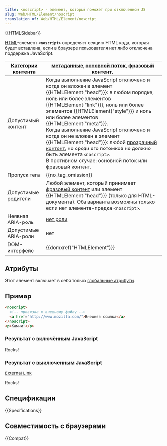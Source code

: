 ```yaml
---
title: <noscript> - элемент, который поможет при отключенном JS
slug: Web/HTML/Element/noscript
translation_of: Web/HTML/Element/noscript
---
```


{{HTMLSidebar}}

[HTML](/ru/docs/Web/HTML)-элемент **`<noscript>`** определяет секцию HTML кода, которая будет вставлена, если в браузере пользователя нет либо отключена поддержка JavaScript.

| [Категории контента](/ru/docs/Web/HTML/Content_categories) | [метаданные](/ru/docs/Web/HTML/Content_categories#метаданные), [основной поток](/ru/docs/Web/HTML/Content_categories#основной_поток), [фразовый контент](/ru/docs/Web/HTML/Content_categories#фразовый_контент).                                                                                                                                                                                                                                                                                                                                                                              |
| ---------------------------------------------------------- | --------------------------------------------------------------------------------------------------------------------------------------------------------------------------------------------------------------------------------------------------------------------------------------------------------------------------------------------------------------------------------------------------------------------------------------------------------------------------------------------------------------------------------------------------------------------------------------------- |
| Допустимый контент                                         | Когда выполнение JavaScript отключено и когда он вложен в элемент {{HTMLElement("head")}}: в любом порядке, ноль или более элементов {{HTMLElement("link")}}, ноль или более элементов {{HTMLElement("style")}} и ноль или более элементов {{HTMLElement("meta")}}. <br> Когда выполнение JavaScript отключено и когда он не вложен в элемент {{HTMLElement("head")}}: любой [прозрачный контент](/ru/docs/Web/HTML/Content_categories#прозрачная_модель_контента), но среди его потомков не должно быть элемента `<noscript>`. <br> В противном случае: основной поток или фразовый контент. |
| Пропуск тега                                               | {{no_tag_omission}}                                                                                                                                                                                                                                                                                                                                                                                                                                                                                                                                                                           |
| Допустимые родители                                        | Любой элемент, который принимает [фразовый контент](/ru/docs/Web/HTML/Content_categories#Phrasing_content) или элемент {{HTMLElement("head")}} (только для HTML-документа). Оба варианта возможны только если нет элемента-предка `<noscript>`.                                                                                                                                                                                                                                                                                                                                               |
| Неявная ARIA-роль                                          | [нет роли](https://www.w3.org/TR/html-aria/#dfn-no-corresponding-role)                                                                                                                                                                                                                                                                                                                                                                                                                                                                                                                        |
| Допустимые ARIA-роли                                       | нет                                                                                                                                                                                                                                                                                                                                                                                                                                                                                                                                                                                           |
| DOM-интерфейс                                              | {{domxref("HTMLElement")}}                                                                                                                                                                                                                                                                                                                                                                                                                                                                                                                                                                    |

## Атрибуты

Этот элемент включает в себя только [глобальные атрибуты](/ru/docs/HTML/Global_attributes).

## Пример

```html
<noscript>
  <!-- привязка к внешнему файлу -->
  <a href="http://www.mozilla.com/">Внешняя ссылка</a>
</noscript>
<p>Камни!</p>
```

### Результат с включённым JavaScript

Rocks!

### Результат с выключенным JavaScript

[External Link](http://www.mozilla.com/)

Rocks!

## Спецификации

{{Specifications}}

## Совместимость с браузерами

{{Compat}}
